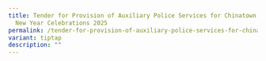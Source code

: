 ```yaml
---
title: Tender for Provision of Auxiliary Police Services for Chinatown Chinese
  New Year Celebrations 2025
permalink: /tender-for-provision-of-auxiliary-police-services-for-chinatown-chinese-new-year-celebrations-2025/
variant: tiptap
description: ""
---
```

